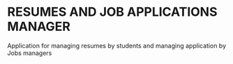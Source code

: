 # RESUMES AND JOB APPLICATIONS MANAGER
Application for managing resumes by students and managing application by Jobs managers
